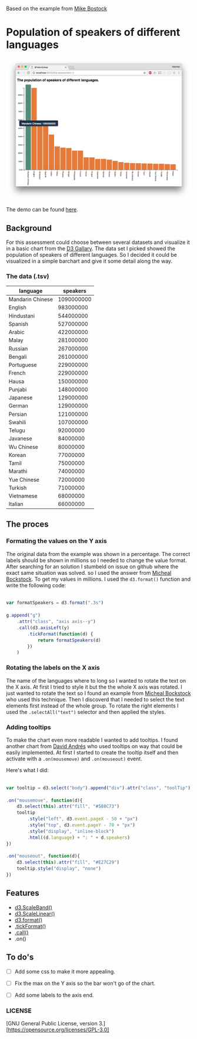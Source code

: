 Based on the example from [Mike Bostock](https://bl.ocks.org/mbostock/3885304)

# Population of speakers of different languages

![Banner](preview.png)

The demo can be found [here](https://valentijnkap.github.io/fe3-assessment-1/).


## Background
For this assessment could choose between several datasets and visualize it in a basic chart from the [D3 Gallary](https://github.com/d3/d3/wiki/Gallery#basic-charts). The data set I picked showed the population of speakers of different languages. So I decided it could be visualized in a simple barchart and give it some detail along the way.

### The data (.tsv)

| language			| speakers
|-------------------| ------------
| Mandarin Chinese	| 1090000000
| English			| 983000000
| Hindustani		| 544000000
| Spanish			| 527000000
| Arabic			| 422000000
| Malay				| 281000000
| Russian			| 267000000
| Bengali			| 261000000
| Portuguese		| 229000000
| French			| 229000000
| Hausa				| 150000000
| Punjabi			| 148000000
| Japanese			| 129000000
| German			| 129000000
| Persian			| 121000000
| Swahili			| 107000000
| Telugu			| 92000000
| Javanese			| 84000000
| Wu Chinese		| 80000000
| Korean			| 77000000
| Tamil				| 75000000
| Marathi			| 74000000
| Yue Chinese		| 72000000
| Turkish			| 71000000
| Vietnamese		| 68000000
| Italian			| 66000000


## The proces

### Formating the values on the Y axis
The original data from the example was shown in a percentage. The correct labels should be shown in millions so I needed to change the value format. After searching for an solution I stumbeld on issue on github where the exact same situation was solved. so I used the answer from [Micheal Bockstock](https://github.com/d3/d3/issues/2241). To get my values in millions. I used the `d3.format()` function and write the following code:

```javascript

var formatSpeakers = d3.format(".3s")

g.append("g")
	.attr("class", "axis axis--y")
	.call(d3.axisLeft(y)
		.tickFormat(function(d) { 
			return formatSpeakers(d)
		})
	)
```

### Rotating the labels on the X axis
The name of the languages where to long so I wanted to rotate the text on the X axis. At first I tried to style it but the the whole X axis was rotated. I just wanted to rotate the text so I found an example from [Micheal Bockstock](https://bl.ocks.org/mbostock/4403522) who used this technique. Then I discoverd that I needed to select the text elements first instead of the whole group. To rotate the right elements I used the `.selectAll("text")` selector and then applied the styles.


### Adding tooltips
To make the chart even more readable I wanted to add tooltips. I found another chart from [David Andrés](https://bl.ocks.org/ayala-usma/d2f3b89c84e4ed66e22d02affcdcab73) who used tooltips on way that could be easily implemented. At first I started to create the tooltip itself and then activate with a `.on(mousemove)` and `.on(mouseout)` event.

Here's what I did:

```javascript

var tooltip = d3.select("body").append("div").attr("class", "toolTip")

.on("mousemove", function(d){
	d3.select(this).attr("fill", "#588C73")
	tooltip
		.style("left", d3.event.pageX - 50 + "px")
		.style("top", d3.event.pageY - 70 + "px")
		.style("display", "inline-block")
		.html((d.language) + ": " + d.speakers)
})

.on("mouseout", function(d){
	d3.select(this).attr("fill", "#E27C29") 
	tooltip.style("display", "none")
})

```


## Features

* [d3.ScaleBand()](https://github.com/d3/d3-scale#band-scales)
* [d3.ScaleLinear()](https://github.com/d3/d3-scale#linear-scales)
* [d3.format()](https://github.com/d3/d3-format#d3-format)
* [.tickFormat()](https://github.com/d3/d3-axis#axis_tickFormat)
* [.call()](https://github.com/d3/d3-dispatch#dispatch_call)
* .on()



## To do's
- [ ] Add some css to make it more appealing.
- [ ] Fix the max on the Y axis so the bar won't go of the chart.
- [ ] Add some labels to the axis end.


### LICENSE

[GNU General Public License, version 3.][https://opensource.org/licenses/GPL-3.0]